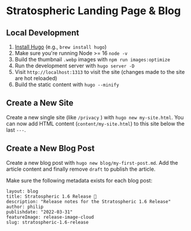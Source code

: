 # Stratospheric Landing Page & Blog

## Local Development

1. [Install Hugo](https://gohugo.io/getting-started/installing/) (e.g., `brew install hugo`)
2. Make sure you're running Node >= 16 `node -v`
3. Build the thumbnail `.webp` images with `npm run images:optimize`
4. Run the development server with `hugo server -D`
5. Visit `http://localhost:1313` to visit the site (changes made to the site are hot reloaded)
6. Build the static content with `hugo --minify`

## Create a New Site

Create a new single site (like `/privacy` ) with `hugo new my-site.html`. You can now add HTML content (`content/my-site.html`) to this site below the last `---`.

## Create a New Blog Post

Create a new blog post with `hugo new blog/my-first-post.md`. Add the article content and finally remove `draft` to publish the article.

Make sure the following metadata exists for each blog post:

```
layout: blog
title: Stratospheric 1.6 Release 🥳
description: "Release notes for the Stratospheric 1.6 Release"
author: philip
publishdate: "2022-03-31"
featureImage: release-image-cloud
slug: stratospheric-1.6-release
```
